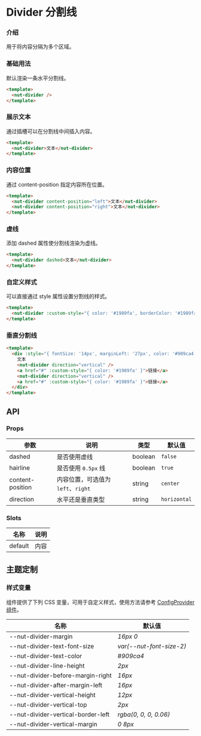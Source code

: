 # Divider 分割线

### 介绍

用于将内容分隔为多个区域。

### 基础用法

默认渲染一条水平分割线。

``` html
<template>
  <nut-divider />
</template>
```

### 展示文本

通过插槽可以在分割线中间插入内容。

``` html
<template>
  <nut-divider>文本</nut-divider>
</template>
```

### 内容位置

通过 content-position 指定内容所在位置。

``` html
<template>
  <nut-divider content-position="left">文本</nut-divider>
  <nut-divider content-position="right">文本</nut-divider>
</template>
```

### 虚线

添加 dashed 属性使分割线渲染为虚线。

``` html
<template>
  <nut-divider dashed>文本</nut-divider>
</template>
```

### 自定义样式

可以直接通过 style 属性设置分割线的样式。

``` html
<template>
  <nut-divider :custom-style="{ color: '#1989fa', borderColor: '#1989fa', padding: '0 16px' }">文本</nut-divider>
</template>
```

### 垂直分割线

``` html
<template>
  <div :style="{ fontSize: '14px', marginLeft: '27px', color: '#909ca4' }">
    文本
    <nut-divider direction="vertical" />
    <a href="#" :custom-style="{ color: '#1989fa' }">链接</a>
    <nut-divider direction="vertical" />
    <a href="#" :custom-style="{ color: '#1989fa' }">链接</a>
  </div>
</template>
```

## API

### Props

| 参数             | 说明                               | 类型    | 默认值       |
| ---------------- | ---------------------------------- | ------- | ------------ |
| dashed           | 是否使用虚线                       | boolean | `false`      |
| hairline         | 是否使用 `0.5px` 线                | boolean | `true`       |
| content-position | 内容位置，可选值为 `left`、`right` | string  | `center`     |
| direction        | 水平还是垂直类型                   | string  | `horizontal` |

### Slots

| 名称    | 说明 |
| ------- | ---- |
| default | 内容 |

## 主题定制

### 样式变量

组件提供了下列 CSS 变量，可用于自定义样式，使用方法请参考 [ConfigProvider 组件](/components/basic/configprovider)。

| 名称                               | 默认值                   |
| ---------------------------------- | ------------------------ |
| --nut-divider-margin               | _16px 0_                 |
| --nut-divider-text-font-size       | _var(--nut-font-size-2)_ |
| --nut-divider-text-color           | _#909ca4_                |
| --nut-divider-line-height          | _2px_                    |
| --nut-divider-before-margin-right  | _16px_                   |
| --nut-divider-after-margin-left    | _16px_                   |
| --nut-divider-vertical-height      | _12px_                   |
| --nut-divider-vertical-top         | _2px_                    |
| --nut-divider-vertical-border-left | _rgba(0, 0, 0, 0.06)_    |
| --nut-divider-vertical-margin      | _0 8px_                  |
